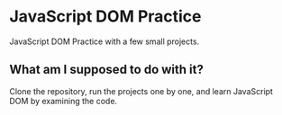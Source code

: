 # JavaScript DOM Practice
JavaScript DOM Practice with a few small projects. 

## What am I supposed to do with it?
Clone the repository, run the projects one by one, and learn JavaScript DOM by examining the code.
